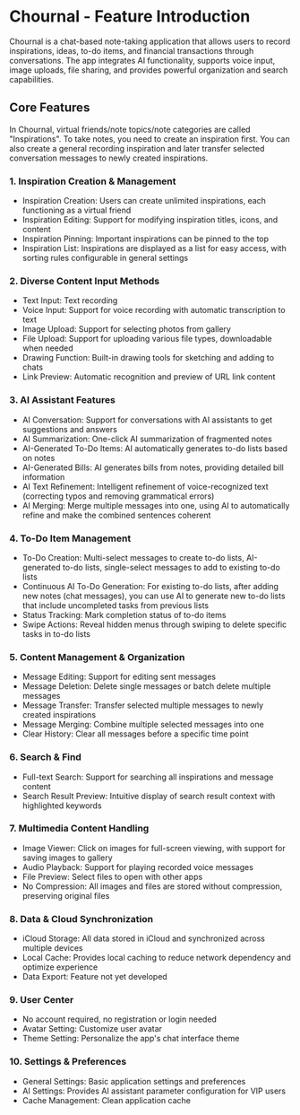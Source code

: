 # Chournal - Feature Introduction

Chournal is a chat-based note-taking application that allows users to record inspirations, ideas, to-do items, and financial transactions through conversations. The app integrates AI functionality, supports voice input, image uploads, file sharing, and provides powerful organization and search capabilities.

## Core Features

In Chournal, virtual friends/note topics/note categories are called "Inspirations". To take notes, you need to create an inspiration first. You can also create a general recording inspiration and later transfer selected conversation messages to newly created inspirations.

### 1. Inspiration Creation & Management

* Inspiration Creation: Users can create unlimited inspirations, each functioning as a virtual friend
* Inspiration Editing: Support for modifying inspiration titles, icons, and content
* Inspiration Pinning: Important inspirations can be pinned to the top
* Inspiration List: Inspirations are displayed as a list for easy access, with sorting rules configurable in general settings

### 2. Diverse Content Input Methods

* Text Input: Text recording
* Voice Input: Support for voice recording with automatic transcription to text
* Image Upload: Support for selecting photos from gallery
* File Upload: Support for uploading various file types, downloadable when needed
* Drawing Function: Built-in drawing tools for sketching and adding to chats
* Link Preview: Automatic recognition and preview of URL link content

### 3. AI Assistant Features

* AI Conversation: Support for conversations with AI assistants to get suggestions and answers
* AI Summarization: One-click AI summarization of fragmented notes
* AI-Generated To-Do Items: AI automatically generates to-do lists based on notes
* AI-Generated Bills: AI generates bills from notes, providing detailed bill information
* AI Text Refinement: Intelligent refinement of voice-recognized text (correcting typos and removing grammatical errors)
* AI Merging: Merge multiple messages into one, using AI to automatically refine and make the combined sentences coherent

### 4. To-Do Item Management

* To-Do Creation: Multi-select messages to create to-do lists, AI-generated to-do lists, single-select messages to add to existing to-do lists
* Continuous AI To-Do Generation: For existing to-do lists, after adding new notes (chat messages), you can use AI to generate new to-do lists that include uncompleted tasks from previous lists
* Status Tracking: Mark completion status of to-do items
* Swipe Actions: Reveal hidden menus through swiping to delete specific tasks in to-do lists

### 5. Content Management & Organization

* Message Editing: Support for editing sent messages
* Message Deletion: Delete single messages or batch delete multiple messages
* Message Transfer: Transfer selected multiple messages to newly created inspirations
* Message Merging: Combine multiple selected messages into one
* Clear History: Clear all messages before a specific time point

### 6. Search & Find

* Full-text Search: Support for searching all inspirations and message content
* Search Result Preview: Intuitive display of search result context with highlighted keywords

### 7. Multimedia Content Handling

* Image Viewer: Click on images for full-screen viewing, with support for saving images to gallery
* Audio Playback: Support for playing recorded voice messages
* File Preview: Select files to open with other apps
* No Compression: All images and files are stored without compression, preserving original files

### 8. Data & Cloud Synchronization

* iCloud Storage: All data stored in iCloud and synchronized across multiple devices
* Local Cache: Provides local caching to reduce network dependency and optimize experience
* Data Export: Feature not yet developed

### 9. User Center

* No account required, no registration or login needed
* Avatar Setting: Customize user avatar
* Theme Setting: Personalize the app's chat interface theme

### 10. Settings & Preferences

* General Settings: Basic application settings and preferences
* AI Settings: Provides AI assistant parameter configuration for VIP users
* Cache Management: Clean application cache
